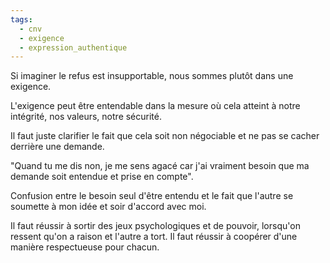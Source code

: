 ```yaml
---
tags:
  - cnv
  - exigence
  - expression_authentique
---
```

Si imaginer le refus est insupportable, nous sommes plutôt dans une exigence.

L'exigence peut être entendable dans la mesure où cela atteint à notre intégrité, nos valeurs, notre sécurité.

Il faut juste clarifier le fait que cela soit non négociable et ne pas se cacher derrière une demande.

"Quand tu me dis non, je me sens agacé car j'ai vraiment besoin que ma demande soit entendue et prise en compte".

Confusion entre le besoin seul d'être entendu et le fait que l'autre se soumette à mon idée et soir d'accord avec moi.

Il faut réussir à sortir des jeux psychologiques et de pouvoir, lorsqu'on ressent qu'on a raison et l'autre a tort. Il faut réussir à coopérer d'une manière respectueuse pour chacun.